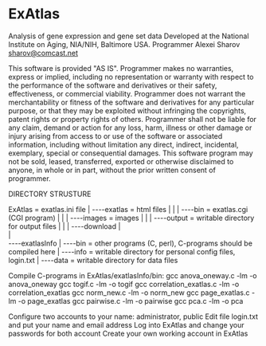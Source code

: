 # ExAtlas
Analysis of gene expression and gene set data
Developed at the National Institute on Aging, NIA/NIH, Baltimore USA.
Programmer Alexei Sharov sharov@comcast.net

This software is provided "AS IS".  Programmer makes no warranties, express or implied, including no representation or warranty with respect to
the performance of the software and derivatives or their safety, effectiveness, or commercial viability. Programmer does not warrant the
merchantability or fitness of the software and derivatives for any particular purpose, or that they may be exploited without infringing
the copyrights, patent rights or property rights of others. Programmer shall not be liable for any claim, demand or action for any loss, harm,
illness or other damage or injury arising from access to or use of the software or associated information, including without limitation any
direct, indirect, incidental, exemplary, special or consequential damages. This software program may not be sold, leased, transferred, exported
or otherwise disclaimed to anyone, in whole or in part, without the prior written consent of programmer.

DIRECTORY STRUSTURE

ExAtlas = exatlas.ini file
 |
 ----exatlas = html files
 |      |
 |      ----bin = exatlas.cgi (CGI program)
 |      |
 |      ----images = images
 |      |
 |      ----output = writable directory for output files
 |      |
 |      ----download
 |      
 |     
 ----exatlasInfo
        |
        ----bin = other programs (C, perl), C-programs should be compiled here
        |
        ----info = writable directory for personal config files, login.txt
        |
        ----data = writable directory for data files

Compile C-programs in ExAtlas/exatlasInfo/bin:
gcc anova_oneway.c -lm -o anova_oneway
gcc togif.c -lm -o togif
gcc correlation_exatlas.c -lm -o correlation_exatlas
gcc norm_new.c -lm -o norm_new
gcc page_exatlas.c -lm -o page_exatlas
gcc pairwise.c -lm -o pairwise
gcc pca.c -lm -o pca

Configure two accounts to your name: administrator, public
Edit file login.txt and put your name and email address
Log into ExAtlas and change your passwords for both account
Create your own working account in ExAtlas
